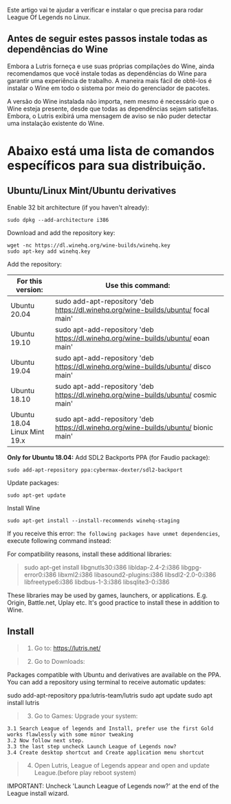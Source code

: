 Este artigo vai te ajudar a verificar e instalar o que precisa para rodar League Of Legends no Linux.

## Antes de seguir estes passos instale todas as dependências do Wine
Embora a Lutris forneça e use suas próprias compilações do Wine, ainda recomendamos que você instale todas as dependências do Wine para garantir uma experiência de trabalho. A maneira mais fácil de obtê-los é instalar o Wine em todo o sistema por meio do gerenciador de pacotes.

A versão do Wine instalada não importa, nem mesmo é necessário que o Wine esteja presente, desde que todas as dependências sejam satisfeitas. Embora, o Lutris exibirá uma mensagem de aviso se não puder detectar uma instalação existente do Wine.

# Abaixo está uma lista de comandos específicos para sua distribuição.

## Ubuntu/Linux Mint/Ubuntu derivatives

Enable 32 bit architecture (if you haven't already): 

    sudo dpkg --add-architecture i386 

Download and add the repository key:

    wget -nc https://dl.winehq.org/wine-builds/winehq.key
    sudo apt-key add winehq.key

Add the repository:

|For this version: | Use this command:          
|------------------|--------------------------------
|Ubuntu 20.04      | sudo add-apt-repository 'deb https://dl.winehq.org/wine-builds/ubuntu/ focal main'
|Ubuntu 19.10      | sudo apt-add-repository 'deb https://dl.winehq.org/wine-builds/ubuntu/ eoan main'
|Ubuntu 19.04      | sudo apt-add-repository 'deb https://dl.winehq.org/wine-builds/ubuntu/ disco main'
|Ubuntu 18.10      | sudo apt-add-repository 'deb https://dl.winehq.org/wine-builds/ubuntu/ cosmic main'
|Ubuntu 18.04<br>Linux Mint 19.x | sudo apt-add-repository 'deb https://dl.winehq.org/wine-builds/ubuntu/ bionic main'

**Only for Ubuntu 18.04:**
Add SDL2 Backports PPA (for Faudio package):

    sudo add-apt-repository ppa:cybermax-dexter/sdl2-backport

Update packages:

    sudo apt-get update
    
Install Wine

    sudo apt-get install --install-recommends winehq-staging

If you receive this error: `The following packages have unmet dependencies`, execute following command instead:

For compatibility reasons, install these additional libraries:

>sudo apt-get install libgnutls30:i386 libldap-2.4-2:i386 libgpg-error0:i386 libxml2:i386 libasound2-plugins:i386 libsdl2-2.0-0:i386 libfreetype6:i386 libdbus-1-3:i386 libsqlite3-0:i386


These libraries may be used by games, launchers, or applications. E.g. Origin, Battle.net, Uplay etc. It's good practice to install these in addition to Wine.

## Install

> 1. Go to: https://lutris.net/

> 2. Go to Downloads:

Packages compatible with Ubuntu and derivatives are available on the PPA.
You can add a repository using terminal to receive automatic updates:

sudo add-apt-repository ppa:lutris-team/lutris
sudo apt update
sudo apt install lutris

> 3. Go to Games:
Upgrade your system:

    3.1 Search League of legends and Install, prefer use the first Gold works flawlessly with some minor tweaking
    3.2 Now follow next step.
    3.3 the last step uncheck Launch League of Legends now?
    3.4 Create desktop shortcut and Create application menu shortcut
    
> 4. Open Lutris, League of Legends appear and open and update League.(before play reboot system)


IMPORTANT: Uncheck 'Launch League of Legends now?' at the end of the League install wizard.
